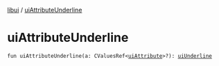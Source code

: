 [libui](index.md) / [uiAttributeUnderline](./ui-attribute-underline.md)

# uiAttributeUnderline

`fun uiAttributeUnderline(a: CValuesRef<`[`uiAttribute`](ui-attribute.md)`>?): `[`uiUnderline`](ui-underline.md)